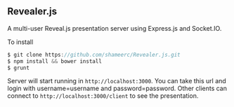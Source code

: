 ## Revealer.js

A multi-user Reveal.js presentation server using Express.js and Socket.IO. 

To install

```js
$ git clone https://github.com/shameerc/Revealer.js.git
$ npm install && bower install
$ grunt
```

Server will start running in `http://localhost:3000`. You can take this url and login
with username=username and password=password. Other clients can connect to `http://localhost:3000/client` to see the presentation.
